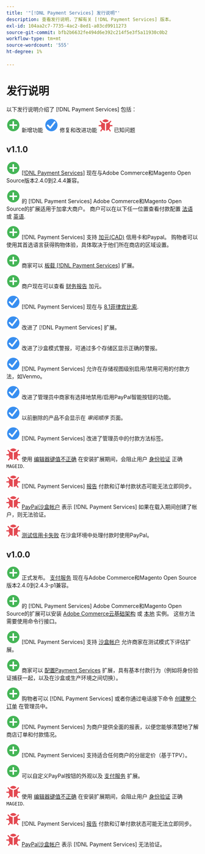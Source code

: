 ```yaml
---
title: '"[!DNL Payment Services] 发行说明"'
description: 查看发行说明，了解有关 [!DNL Payment Services] 版本。
exl-id: 104aa2c7-7735-4ac2-8ed1-a03cd9911273
source-git-commit: bfb2b6632fe494d6e392c214f5e3f5a11930c0b2
workflow-type: tm+mt
source-wordcount: '555'
ht-degree: 1%

---
```


# 发行说明

以下发行说明介绍了 [!DNL Payment Services] 包括：

![新建](../assets/new.svg) 新增功能
![修复的问题](../assets/fix.svg) 修复和改进功能
![已知问题](../assets/bug.svg) 已知问题

## v1.1.0

![新建](../assets/new.svg)<!-- Issue PAY-2127 --> [[!DNL Payment Services]](https://marketplace.magento.com/magento-payment-services.html) 现在与Adobe Commerce和Magento Open Source版本2.4.0到2.4.4兼容。

![新建](../assets/new.svg)<!-- Issue PAY-2682 --> 的 [!DNL Payment Services] Adobe Commerce和Magento Open Source的扩展适用于加拿大商户。 商户可以在以下任一位置查看付款配置 [法语](https://experienceleague.adobe.com/docs/commerce-merchant-services/payment-services/overview.html?lang=fr) 或 [英语](https://experienceleague.adobe.com/docs/commerce-merchant-services/payment-services/overview.html?lang=en).

![新建](../assets/new.svg)<!-- Issue PAY-2681 --> [!DNL Payment Services] 支持 [加元(CAD)](overview.md#accepted-credit-cards-and-currencies) 信用卡和Paypal。 购物者可以使用其首选语言获得购物体验，具体取决于他们所在商店的区域设置。

![新建](../assets/new.svg)<!-- Issue PAY-2680 --> 商家可以 [板载 [!DNL Payment Services]](onboard.md) 扩展。

![新建](../assets/new.svg)<!-- Issue PAY-2678 --> 商户现在可以查看 [财务报告](order-payment-status.md) 加元。

![修复的问题](../assets/fix.svg)<!-- Issue PAY-2710 --> [!DNL Payment Services] 现在与 [8.1菲律宾比索](https://www.php.net/releases/8.1/en.php).

![修复的问题](../assets/fix.svg)<!-- Issue PAY-3035 --> 改进了 [!DNL Payment Services] 扩展。

![修复的问题](../assets/fix.svg)<!-- Issue PAY-3017 --> 改进了沙盒模式警报，可通过多个存储区显示正确的警报。

![修复的问题](../assets/fix.svg)<!-- Issue PAY-2742 --> [!DNL Payment Services] 允许在存储视图级别启用/禁用可用的付款方法，如Venmo。

![修复的问题](../assets/fix.svg)<!-- Issue PAY-2277 --> 改进了管理员中商家有选择地禁用/启用PayPal智能按钮的功能。

![修复的问题](../assets/fix.svg)<!-- Issue PAY-2561 --> 以前删除的产品不会显示在 _审阅顺序_ 页面。

![修复的问题](../assets/fix.svg)<!-- Issue PAY-2456 --> [!DNL Payment Services] 改进了管理员中的付款方法标签。

![已知问题](../assets/bug.svg)<!-- Issue PAY-2473 --> 使用 [编辑器键值不正确](https://support.magento.com/hc/en-us/articles/4406603542541) 在安装扩展期间，会阻止用户 [身份验证](https://devdocs.magento.com/guides/v2.4/install-gde/prereq/connect-auth.html) 正确 `MAGEID`.

![已知问题](../assets/bug.svg)<!-- Issue PAY-2474 --> [!DNL Payment Services] [报告](https://support.magento.com/hc/en-us/articles/4406114741517) 付款和订单付款状态可能无法立即同步。

![已知问题](../assets/bug.svg)<!-- Issue PAY-2475 --> [PayPal沙盒帐户](https://support.magento.com/hc/en-us/articles/4406954952461) 表示 [!DNL Payment Services] 如果在载入期间创建了帐户，则无法验证。

![已知问题](../assets/bug.svg)<!-- Issue PAY-2842 --> [测试信用卡失败](https://support.magento.com/hc/en-us/articles/5201041963917) 在沙盒环境中处理付款时使用PayPal。

## v1.0.0

![新建](../assets/new.svg)<!-- Issue PAY-2127 --> 正式发布。 [支付服务](https://marketplace.magento.com/magento-payment-services.html) 现在与Adobe Commerce和Magento Open Source版本2.4.0到2.4.3-p1兼容。

![新建](../assets/new.svg)<!-- Issue PAY-124 --> 的 [!DNL Payment Services] Adobe Commerce和Magento Open Source的扩展可以安装 [Adobe Commerce云基础架构](install.md#magento-commerce-cloud) 或 [本地](install.md#on-premises) 实例。 这些方法需要使用命令行接口。

![新建](../assets/new.svg)<!-- Issue PAY-1986 --> [!DNL Payment Services] 支持 [沙盒帐户](onboard.md#enable-sandbox-testing) 允许商家在测试模式下评估扩展。

![新建](../assets/new.svg)<!-- Issue PAY-666 --> 商家可以 [配置Payment Services](configure-admin.md) 扩展，具有基本付款行为（例如将身份验证捕获一起，以及在沙盒或生产环境之间切换）。

![新建](../assets/new.svg)<!-- Issue PAY-780 --> 购物者可以 [!DNL Payment Services] 或者你通过电话接下命令 [创建整个订单](create-order.md) 在管理员中。

![新建](../assets/new.svg)<!-- Issue PAY-1856 --> [!DNL Payment Services] 为商户提供全面的报表，以便您能够清楚地了解商店订单和付款情况。

![新建](../assets/new.svg)<!-- Issue PAY-311 --> [!DNL Payment Services] 支持适合任何商户的分层定价（基于TPV）。

![新建](../assets/new.svg)<!-- Issue PAY-1443 --> 可以自定义PayPal按钮的外观以及 [支付服务](https://devdocs.magento.com/payment-services/customize-buttons-messaging.html) 扩展。

![已知问题](../assets/bug.svg)<!-- Issue PAY-2473 --> 使用 [编辑器键值不正确](https://support.magento.com/hc/en-us/articles/4406603542541) 在安装扩展期间，会阻止用户 [身份验证](https://devdocs.magento.com/guides/v2.4/install-gde/prereq/connect-auth.html) 正确 `MAGEID`.

![已知问题](../assets/bug.svg)<!-- Issue PAY-2474 --> [!DNL Payment Services] [报告](https://support.magento.com/hc/en-us/articles/4406114741517) 付款和订单付款状态可能无法立即同步。

![已知问题](../assets/bug.svg)<!-- Issue PAY-2475 --> [PayPal沙盒帐户](https://support.magento.com/hc/en-us/articles/4406954952461) 表示 [!DNL Payment Services] 无法验证。

